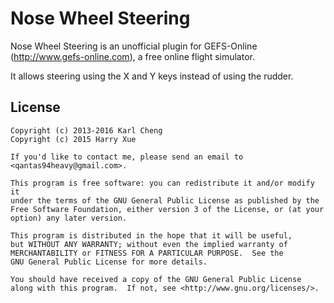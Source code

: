 Nose Wheel Steering
===================

Nose Wheel Steering is an unofficial plugin for GEFS-Online
(http://www.gefs-online.com), a free online flight simulator.

It allows steering using the X and Y keys instead of using the rudder.

License
-------

    Copyright (c) 2013-2016 Karl Cheng
    Copyright (c) 2015 Harry Xue

    If you'd like to contact me, please send an email to
    <qantas94heavy@gmail.com>.

    This program is free software: you can redistribute it and/or modify it
    under the terms of the GNU General Public License as published by the
    Free Software Foundation, either version 3 of the License, or (at your
    option) any later version.

    This program is distributed in the hope that it will be useful,
    but WITHOUT ANY WARRANTY; without even the implied warranty of
    MERCHANTABILITY or FITNESS FOR A PARTICULAR PURPOSE.  See the
    GNU General Public License for more details.

    You should have received a copy of the GNU General Public License
    along with this program.  If not, see <http://www.gnu.org/licenses/>.
